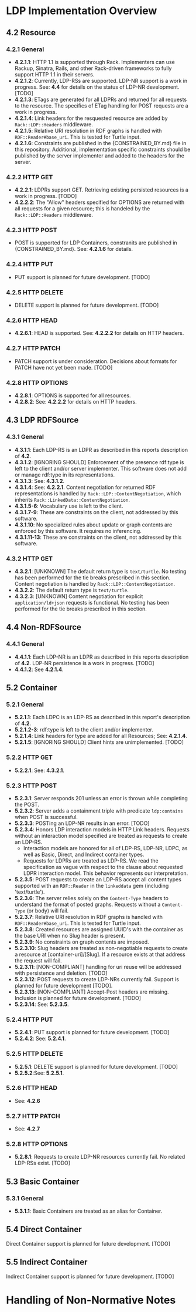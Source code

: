 LDP Implementation Overview
============================

4.2 Resource
------------

### 4.2.1 General

 - __4.2.1.1__: HTTP 1.1 is supported through Rack. Implementers can use
 Rackup, Sinatra, Rails, and other Rack-driven frameworks to fully support
 HTTP 1.1 in their servers.
 - __4.2.1.2__: Currently, LDP-RSs are supported. LDP-NR support is a work in
 progress. See: __4.4__ for details on the status of LDP-NR development. [TODO]
 - __4.2.1.3__: ETags are generated for all LDPRs and returned for all requests
 to the resource. The specifics of ETag handling for POST requests are a work in
 progress.
 - __4.2.1.4__: Link headers for the resquested resource are added by
 `Rack::LDP::Headers` middleware.
 - __4.2.1.5__: Relative URI resolution in RDF graphs is handled with
 `RDF::Reader#base_uri`. This is tested for Turtle input.
 - __4.2.1.6__: Constraints are published in the {CONSTRAINED_BY.md} file in
 this repository. Additional, implementation specific constraints should be
 published by the server implementer and added to the headers for the server.

### 4.2.2 HTTP GET

 - __4.2.2.1__: LDPRs support GET. Retrieving existing persisted resources
 is a work in progress. [TODO]
 - __4.2.2.2__: The "Allow" headers specified for OPTIONS are returned with
 all requests for a given resource; this is handeled by the `Rack::LDP::Headers`
 middleware.

### 4.2.3 HTTP POST

 - POST is supported for LDP Containers, constranits are published in
 {CONSTRAINED_BY.md}. See: __4.2.1.6__ for details.

### 4.2.4 HTTP PUT

 - PUT support is planned for future development. [TODO]

### 4.2.5 HTTP DELETE

 - DELETE support is planned for future development. [TODO]

### 4.2.6 HTTP HEAD

 - __4.2.6.1__: HEAD is supported. See: __4.2.2.2__ for details on HTTP headers.

### 4.2.7 HTTP PATCH

 - PATCH support is under consideration. Decisions about formats for PATCH have
 not yet been made. [TODO]

### 4.2.8 HTTP OPTIONS

 - __4.2.8.1__: OPTIONS is supported for all resources. 
 - __4.2.8.2__: See: __4.2.2.2__ for details on HTTP headers.

4.3 LDP RDFSource
------------------

### 4.3.1 General

 - __4.3.1.1__: Each LDP-RS is an LDPR as described in this reports description
 of __4.2__.
 - __4.3.1.2__: [IGNORING SHOULD] Enforcement of the presence rdf:type is left
 to the client and/or server implementer. This software does not add or manage
 rdf:type in its representations.
 - __4.3.1.3__: See: __4.3.1.2__.
 - __4.3.1.4__: See: __4.2.2.1__. Content negotiation for returned RDF
 representations is handled by `Rack::LDP::ContentNegotiation`, which inherits
 `Rack::LinkedData::ContentNegotiation`.
 - __4.3.1.5-6__: Vocabulary use is left to the client.
 - __4.3.1.7-9__: These are constraints on the client, not addressed by this
 software.
 - __4.3.1.10__: No specialized rules about update or graph contents are
 enforced by this software. It requires no inferencing.
 - __4.3.1.11-13__: These are constraints on the client, not addressed by this
 software.

### 4.3.2 HTTP GET

 - __4.3.2.1__: [UNKNOWN] The default return type is `text/turtle`. No testing
 has been performed for the tie breaks prescribed in this section. Content
 negotiation is handled by `Rack::LDP::ContentNegotiation`.
 - __4.3.2.2__: The default return type is `text/turtle`.
 - __4.3.2.3__: [UNKNOWN] Content negotiation for explicit `application/ld+json`
 requests is functional. No testing has been performed for the tie breaks prescribed
 in this section.

4.4 Non-RDFSource
------------------

### 4.4.1 General

 - __4.4.1.1__: Each LDP-NR is an LDPR as described in this reports description
 of __4.2__. LDP-NR persistence is a work in progress. [TODO]
 - __4.4.1.2__: See __4.2.1.4__.

5.2 Container
--------------

### 5.2.1 General

 - __5.2.1.1__: Each LDPC is an LDP-RS as described in this report's description
 of __4.2__.
 - __5.2.1.2-3__: rdf:type is left to the client and/or implementer.
 - __5.2.1.4__: Link headers for type are added for all Resources; See:
 __4.2.1.4__.
 - __5.2.1.5__: [IGNORING SHOULD] Client hints are unimplemented. [TODO]

### 5.2.2 HTTP GET

 - __5.2.2.1__: See: __4.3.2.1__.

### 5.2.3 HTTP POST
 - __5.2.3.1__: Server responds 201 unless an error is thrown while completing
 the POST.
 - __5.2.3.2__: Server adds a containment triple with predicate `ldp:contains`
 when POST is successful.
 - __5.2.3.3__: POSTing an LDP-NR results in an error. [TODO]
 - __5.2.3.4__: Honors LDP interaction models in HTTP Link headers. Requests
 without an interaction model specified are treated as requests to create an
 LDP-RS.
   - Interaction models are honored for all of LDP-RS, LDP-NR, LDPC, as well as
   Basic, Direct, and Indirect container types.
   - Requests for LDPRs are treated as LDP-RS. We read the specification as
   vague with respect to the clause about requested LDPR interaction model.
   This behavior represents our interpretation.
 - __5.2.3.5__: POST requests to create an LDP-RS accept all content types
 supported with an `RDF::Reader` in the `linkeddata` gem (including
 'text/turtle').
 - __5.2.3.6__: The server relies solely on the `Content-Type` headers to
 understand the format of posted graphs. Requests without a `Content-Type` (or
 body) will fail.
 - __5.2.3.7__: Relative URI resolution in RDF graphs is handled with
 `RDF::Reader#base_uri`. This is tested for Turtle input.
 - __5.2.3.8__: Created resources are assigned UUID's with the container as
 the base URI when no Slug header is present.
 - __5.2.3.9__: No constraints on graph contents are imposed.
 - __5.2.3.10__: Slug headers are treated as non-negotiable requests to create
 a resource at [container-uri]/[Slug]. If a resource exists at that address the
 request will fail.
 - __5.2.3.11__: [NON-COMPLIANT] handling for uri reuse will be addressed with
 persistence and deletion. [TODO]
 - __5.2.3.12__: POST requests to create LDP-NRs currently fail. Support is
 planned for future development [TODO].
 - __5.2.3.13__: [NON-COMPLIANT] Accept-Post headers are missing. Inclusion is
 planned for future development. [TODO]
 - __5.2.3.14__: See: __5.2.3.5__.

### 5.2.4 HTTP PUT

 - __5.2.4.1__: PUT support is planned for future development. [TODO]
 - __5.2.4.2__: See: __5.2.4.1__.
 
### 5.2.5 HTTP DELETE

 - __5.2.5.1__: DELETE support is planned for future development. [TODO]
 - __5.2.5.2__:See: __5.2.5.1__.

### 5.2.6 HTTP HEAD

 - See: __4.2.6__

### 5.2.7 HTTP PATCH

 - See: __4.2.7__

### 5.2.8 HTTP OPTIONS

 - __5.2.8.1__: Requests to create LDP-NR resources currently fail. No related
 LDP-RSs exist. [TODO]

5.3 Basic Container
--------------------

### 5.3.1 General

 - __5.3.1.1__: Basic Containers are treated as an alias for Container. 

5.4 Direct Container
--------------------

Direct Container support is planned for future development. [TODO]

5.5 Indirect Container
-----------------------

Indirect Container support is planned for future development. [TODO]


Handling of Non-Normative Notes
================================

